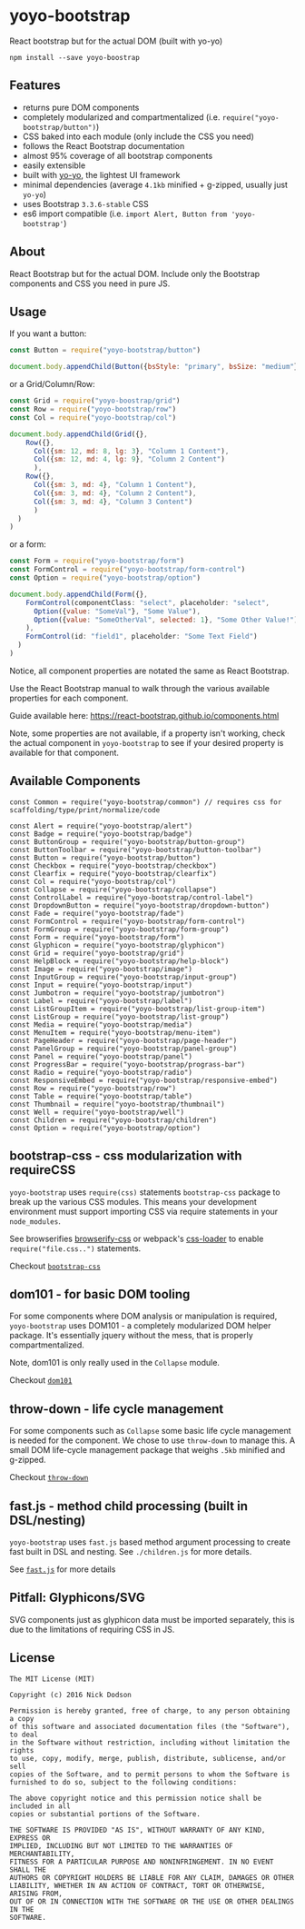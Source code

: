 # yoyo-bootstrap

React bootstrap but for the actual DOM (built with yo-yo)

```
npm install --save yoyo-boostrap
```

## Features

 - returns pure DOM components
 - completely modularized and compartmentalized (i.e. `require("yoyo-bootstrap/button")`)
 - CSS baked into each module (only include the CSS you need)
 - follows the React Bootstrap documentation
 - almost 95% coverage of all bootstrap components
 - easily extensible
 - built with <a href="https://github.com/maxogden/yo-yo">yo-yo</a>, the lightest UI framework
 - minimal dependencies (average `4.1kb` minified + g-zipped, usually just `yo-yo`)
 - uses Bootstrap `3.3.6-stable` CSS
 - es6 import compatible (i.e. `import Alert, Button from 'yoyo-bootstrap'`)

## About

React Bootstrap but for the actual DOM. Include only the Bootstrap components and CSS you need in pure JS.

## Usage

If you want a button:

```js
const Button = require("yoyo-bootstrap/button")

document.body.appendChild(Button({bsStyle: "primary", bsSize: "medium"}, "Some Inner Content"))
```

or a Grid/Column/Row:

```js
const Grid = require("yoyo-boostrap/grid")
const Row = require("yoyo-bootstrap/row")
const Col = require("yoyo-bootstrap/col")

document.body.appendChild(Grid({},
    Row({},
      Col({sm: 12, md: 8, lg: 3}, "Column 1 Content"),
      Col({sm: 12, md: 4, lg: 9}, "Column 2 Content")
      ),
    Row({},
      Col({sm: 3, md: 4}, "Column 1 Content"),
      Col({sm: 3, md: 4}, "Column 2 Content"),
      Col({sm: 3, md: 4}, "Column 3 Content")
      )
  )
)
```

or a form:

```js
const Form = require("yoyo-bootstrap/form")
const FormControl = require("yoyo-bootstrap/form-control")
const Option = require("yoyo-bootstrap/option")

document.body.appendChild(Form({},
    FormControl(componentClass: "select", placeholder: "select",
      Option({value: "SomeVal"}, "Some Value"),
      Option({value: "SomeOtherVal", selected: 1}, "Some Other Value!")
    ),
    FormControl(id: "field1", placeholder: "Some Text Field")
  )
)
```

Notice, all component properties are notated the same as React Bootstrap.

Use the React Bootstrap manual to walk through the various available properties for each component.

Guide available here: https://react-bootstrap.github.io/components.html

Note, some properties are not available, if a property isn't working, check the actual component in `yoyo-bootstrap` to see if your desired property is available for that component.

## Available Components

```
const Common = require("yoyo-bootstrap/common") // requires css for scaffolding/type/print/normalize/code

const Alert = require("yoyo-bootstrap/alert")
const Badge = require("yoyo-bootstrap/badge")
const ButtonGroup = require("yoyo-bootstrap/button-group")
const ButtonToolbar = require("yoyo-bootstrap/button-toolbar")
const Button = require("yoyo-bootstrap/button")
const Checkbox = require("yoyo-bootstrap/checkbox")
const Clearfix = require("yoyo-bootstrap/clearfix")
const Col = require("yoyo-bootstrap/col")
const Collapse = require("yoyo-bootstrap/collapse")
const ControlLabel = require("yoyo-bootstrap/control-label")
const DropdownButton = require("yoyo-bootstrap/dropdown-button")
const Fade = require("yoyo-bootstrap/fade")
const FormControl = require("yoyo-bootstrap/form-control")
const FormGroup = require("yoyo-bootstrap/form-group")
const Form = require("yoyo-bootstrap/form")
const Glyphicon = require("yoyo-bootstrap/glyphicon")
const Grid = require("yoyo-bootstrap/grid")
const HelpBlock = require("yoyo-bootstrap/help-block")
const Image = require("yoyo-bootstrap/image")
const InputGroup = require("yoyo-bootstrap/input-group")
const Input = require("yoyo-bootstrap/input")
const Jumbotron = require("yoyo-bootstrap/jumbotron")
const Label = require("yoyo-bootstrap/label")
const ListGroupItem = require("yoyo-bootstrap/list-group-item")
const ListGroup = require("yoyo-bootstrap/list-group")
const Media = require("yoyo-bootstrap/media")
const MenuItem = require("yoyo-bootstrap/menu-item")
const PageHeader = require("yoyo-bootstrap/page-header")
const PanelGroup = require("yoyo-bootstrap/panel-group")
const Panel = require("yoyo-bootstrap/panel")
const ProgressBar = require("yoyo-bootstrap/prograss-bar")
const Radio = require("yoyo-bootstrap/radio")
const ResponsiveEmbed = require("yoyo-bootstrap/responsive-embed")
const Row = require("yoyo-bootstrap/row")
const Table = require("yoyo-bootstrap/table")
const Thumbnail = require("yoyo-bootstrap/thumbnail")
const Well = require("yoyo-bootstrap/well")
const Children = require("yoyo-bootstrap/children")
const Option = require("yoyo-bootstrap/option")
```

## bootstrap-css - css modularization with requireCSS

`yoyo-bootstrap` uses `require(css)` statements `bootstrap-css` package to break up the various CSS modules. This means your development environment must support importing CSS via require statements in your `node_modules`.

See browserifies <a href="https://www.npmjs.com/package/browserify-css">browserify-css</a> or webpack's <a href="https://github.com/webpack/css-loader">css-loader</a> to enable `require("file.css..")` statements.

Checkout <a href="https://github.com/StevenIseki/bootstrap-css">`bootstrap-css`</a>

## dom101 - for basic DOM tooling

For some components where DOM analysis or manipulation is required, `yoyo-bootstrap` uses DOM101 - a completely modularized DOM helper package. It's essentially jquery without the mess, that is properly compartmentalized.

Note, dom101 is only really used in the `Collapse` module.

Checkout <a href="https://github.com/rstacruz/dom101">`dom101`</a>

## throw-down - life cycle management

For some components such as `Collapse` some basic life cycle management is needed for the component. We chose to use `throw-down` to manage this. A small DOM life-cycle management package that weighs `.5kb` minified and g-zipped.

Checkout <a href="https://github.com/silentcicero/throw-down">`throw-down`</a>

## fast.js - method child processing (built in DSL/nesting)

`yoyo-bootstrap` uses `fast.js` based method argument processing to create fast built in DSL and nesting. See `./children.js` for more details.

See <a href="https://github.com/codemix/fast.js">`fast.js`</a> for more details

## Pitfall: Glyphicons/SVG

SVG components just as glyphicon data must be imported separately, this is due to the limitations of requiring CSS in JS.

## License

```
The MIT License (MIT)

Copyright (c) 2016 Nick Dodson

Permission is hereby granted, free of charge, to any person obtaining a copy
of this software and associated documentation files (the "Software"), to deal
in the Software without restriction, including without limitation the rights
to use, copy, modify, merge, publish, distribute, sublicense, and/or sell
copies of the Software, and to permit persons to whom the Software is
furnished to do so, subject to the following conditions:

The above copyright notice and this permission notice shall be included in all
copies or substantial portions of the Software.

THE SOFTWARE IS PROVIDED "AS IS", WITHOUT WARRANTY OF ANY KIND, EXPRESS OR
IMPLIED, INCLUDING BUT NOT LIMITED TO THE WARRANTIES OF MERCHANTABILITY,
FITNESS FOR A PARTICULAR PURPOSE AND NONINFRINGEMENT. IN NO EVENT SHALL THE
AUTHORS OR COPYRIGHT HOLDERS BE LIABLE FOR ANY CLAIM, DAMAGES OR OTHER
LIABILITY, WHETHER IN AN ACTION OF CONTRACT, TORT OR OTHERWISE, ARISING FROM,
OUT OF OR IN CONNECTION WITH THE SOFTWARE OR THE USE OR OTHER DEALINGS IN THE
SOFTWARE.
```
